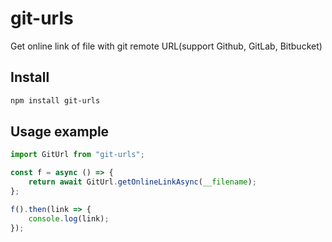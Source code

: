 # git-urls

Get online link of file with git remote URL(support Github, GitLab, Bitbucket)

## Install

```bash
npm install git-urls
```

## Usage example

```javascript
import GitUrl from "git-urls";

const f = async () => {
    return await GitUrl.getOnlineLinkAsync(__filename);
};

f().then(link => {
    console.log(link);
});
```
